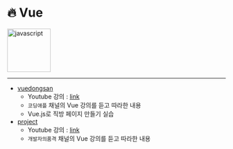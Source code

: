 # :fire: Vue
<img src="https://velog.velcdn.com/images/taese0ng/post/82c7a9ee-7d30-44eb-be74-6814dd66b64c/logo-vuejs-min.png" alt="javascript" width="100px">

---

- [vuedongsan](./vuedongsan/)
  - Youtube 강의 : [link](https://www.youtube.com/watch?v=-tVaahsXpwk&list=PLfLgtT94nNq3Br68sEe26jkOqCPK_8UQ-&index=1)
  - `코딩애플` 채널의 Vue 강의를 듣고 따라한 내용
  - Vue.js로 직방 페이지 만들기 실습
- [project](./project/)
  - Youtube 강의 : [link](https://www.youtube.com/watch?v=b0ImUEsqaAA&t=3587s)
  - `개발자의품격` 채널의 Vue 강의를 듣고 따라한 내용
